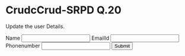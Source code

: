 # CrudcCrud-SRPD Q.20
Update the user Details.

<!DOCTYPE html>
<html lang="en">
<head>
    <meta charset="UTF-8">
    <meta name="viewport" content="width=device-width, initial-scale=1.0">
    <title>Document</title>
</head>
<body>
    <form onsubmit="saveToLocalStorage(event)">
        <label>Name</label>
        <input type="text" name="username" required/>
        <label>EmailId</label>
        <input type="email" name="emailId" required/>
        <label>Phonenumber</label> 
        <input type="tel" name="phonenumber" />
        <button>Submit</button>
    </form>
    <ul id="listofitems"></ul>
    <script src ="https://cdnjs.cloudflare.com/ajax/libs/axios/1.4.0/axios.min.js"></script>
    <script>
        let isEditing = false;
        let editEmail = '';
        function saveToLocalStorage(event) {
            event.preventDefault();
            const name = event.target.username.value;
            const email = event.target.emailId.value;
            const phonenumber = event.target.phonenumber.value;
            const userDetails = {
                name: name,
                email: email,
                phonenumber: phonenumber
            };
            axios.post("https://crudcrud.com/api/727255c9705f493cb18ca23d90fbf838/appoinmentData", userDetails)
            axios.post("https://crudcrud.com/api/bd67eeb626ff47e7add1762357035248/appoinmentData", userDetails)
                .then((response) => {
                    showNewUserOnScreen(response.Data)
                        console.log(response)
                    })
                    .catch((err) => {
                        document.body.innerHTML = document.body.innerHTML + "<h4> something went wrong </h4>"
                        console.log(err)
                    })
            if (isEditing) {
                updateUserData(email, userDetails);
                isEditing = false;
                editEmail = '';
            } else {
                addUserData(userDetails);
            }
            event.target.reset();
        }
        function addUserData(userDetails) {
            const storedUsers = JSON.parse(localStorage.getItem('users')) || [];
            storedUsers.push(userDetails);
            localStorage.setItem('users', JSON.stringify(storedUsers));
            localStorage.setItem(userDetails.email, JSON.stringify(userDetails));
            showUserOnScreen(userDetails);
        }
        function updateUserData(email, userDetails) {
            const storedUsers = JSON.parse(localStorage.getItem('users')) || [];
            const updatedUsers = storedUsers.map(user => {
                if (user.email === email) {
                    return userDetails;
                }
                return user;
            });
            // localStorage.setItem('users', JSON.stringify(updatedUsers));
            // localStorage.setItem(userDetails.email, JSON.stringify(userDetails));
            // updateUserOnUI(email, userDetails);
        }
        function showUserOnScreen(user) {
            const parentElement = document.getElementById('listofitems');
            const listItem = document.createElement('li');
            listItem.setAttribute('data-email', user._id);
            listItem.textContent = user.name + ' - ' + user._id + ' - ' + user.phonenumber;
            const deleteButton = document.createElement('button');
            deleteButton.textContent = 'Delete';
            deleteButton.addEventListener('click', function() {
                deleteUser(user._id);
            });
            const editButton = document.createElement('button');
            editButton.textContent = 'Edit';
            editButton.addEventListener('click', function() {
                editUser(user._id);
                editUser(user.email);
            });
            listItem.appendChild(deleteButton);
            listItem.appendChild(editButton);
            parentElement.appendChild(listItem);
        }
        function deleteUser(userId) {
            axios.delete(`https://crudcrud.com/api/727255c9705f493cb18ca23d90fbf838/appoinmentData/${userId}`)
            axios.delete(`https://crudcrud.com/api/bd67eeb626ff47e7add1762357035248/appoinmentData/${userId}`)
                .then((response) => {
                    removeUserFromScreen(userId)
                })
                .catch((err) => {
                    console.log(err)
                })
            const storedUsers = JSON.parse(localStorage.getItem('users')) || [];
            const updatedUsers = storedUsers.filter(user => user._id !== userId);
            localStorage.setItem('users', JSON.stringify(updatedUsers));
            localStorage.removeItem(userId);
            removeUserFromUI(userId);
        }
        function removeUserFromUI(userId) {
            const listItem = document.querySelector(`li[data-email="${userId}"`);
            listItem.remove();
        }
        function editUser(userId) {
            isEditing = true;
            editEmail = _id;
            editEmail = email;
            const storedUser = JSON.parse(localStorage.getItem());
            if (storedUser) {
                const form = document.querySelector('form');
                form.username.value = storedUser.name;
                form.emailId.value = storedUser._id;
                form.emailId.value = storedUser.email;
                form.phonenumber.value = storedUser.phonenumber;
            }
        }
        // Load existing users from local storage and display them on the UI
        window.addEventListener('DOMContentLoaded', function() {
            axios.get("https://crudcrud.com/api/727255c9705f493cb18ca23d90fbf838/appoinmentData")
            axios.get("https://crudcrud.com/api/bd67eeb626ff47e7add1762357035248/appoinmentData")
                .then((response) => {
                        console.log(response)
                        for(var i=0; i< response.data.length; i++) {
                            showUserOnScreen(response.data[i])
                        }
                    })
                    .catch((error) => {
                        console.log(error)
                    })
            const storedUsers = JSON.parse(localStorage.getItem('users')) || [];
            storedUsers.forEach(function(user) {
                showUserOnScreen(user);
            });
        });
    </script>
</body>
</html>
